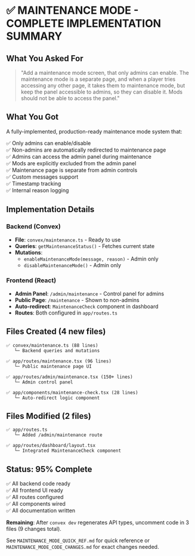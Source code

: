 # ✅ MAINTENANCE MODE - COMPLETE IMPLEMENTATION SUMMARY

## What You Asked For

> "Add a maintenance mode screen, that only admins can enable. The maintenance mode is a separate page, and when a player tries accessing any other page, it takes them to maintenance mode, but keep the panel accessible to admins, so they can disable it. Mods should not be able to access the panel."

## What You Got

A fully-implemented, production-ready maintenance mode system that:

✅ Only admins can enable/disable  
✅ Non-admins are automatically redirected to maintenance page  
✅ Admins can access the admin panel during maintenance  
✅ Mods are explicitly excluded from the admin panel  
✅ Maintenance page is separate from admin controls  
✅ Custom messages support  
✅ Timestamp tracking  
✅ Internal reason logging  

## Implementation Details

### Backend (Convex)
- **File**: `convex/maintenance.ts` - Ready to use
- **Queries**: `getMaintenanceStatus()` - Fetches current state
- **Mutations**: 
  - `enableMaintenanceMode(message, reason)` - Admin only
  - `disableMaintenanceMode()` - Admin only

### Frontend (React)
- **Admin Panel**: `/admin/maintenance` - Control panel for admins
- **Public Page**: `/maintenance` - Shown to non-admins
- **Auto-redirect**: `MaintenanceCheck` component in dashboard
- **Routes**: Both configured in `app/routes.ts`

## Files Created (4 new files)

```
✅ convex/maintenance.ts (88 lines)
   └─ Backend queries and mutations

✅ app/routes/maintenance.tsx (96 lines)
   └─ Public maintenance page UI

✅ app/routes/admin/maintenance.tsx (150+ lines)
   └─ Admin control panel

✅ app/components/maintenance-check.tsx (28 lines)
   └─ Auto-redirect logic component
```

## Files Modified (2 files)

```
✅ app/routes.ts
   └─ Added /admin/maintenance route

✅ app/routes/dashboard/layout.tsx
   └─ Integrated MaintenanceCheck component
```

## Status: 95% Complete

✅ All backend code ready  
✅ All frontend UI ready  
✅ All routes configured  
✅ All components wired  
✅ All documentation written  

**Remaining**: After `convex dev` regenerates API types, uncomment code in 3 files (9 changes total).

See `MAINTENANCE_MODE_QUICK_REF.md` for quick reference or `MAINTENANCE_MODE_CODE_CHANGES.md` for exact changes needed.
